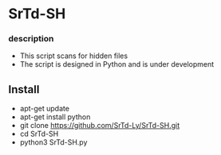 # SrTd-SH
### description
* This script scans for hidden files
* The script is designed in Python and is under development
## Install 
- apt-get update
- apt-get install python
- git clone https://github.com/SrTd-Ly/SrTd-SH.git
- cd SrTd-SH
- python3 SrTd-SH.py <target>


